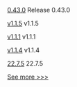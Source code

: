 
[0.43.0](https://github.com/hyperledger/aries-vcx/releases/tag/0.43.0) Release 0.43.0

[v1.1.5](https://github.com/hyperledger/firefly-sdk-nodejs/releases/tag/v1.1.5) v1.1.5

[v1.1.1](https://github.com/hyperledger/firefly/releases/tag/v1.1.1) v1.1.1

[v1.1.4](https://github.com/hyperledger/firefly-sdk-nodejs/releases/tag/v1.1.4) v1.1.4

[22.7.5](https://github.com/hyperledger/besu/releases/tag/22.7.5) 22.7.5


[See more >>>](https://start-here.hyperledger.org/releases)
